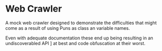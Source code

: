 # Web Crawler

A mock web crawler designed to demonstrate the difficulties that might come as a result of
using Puns as class an variable names.

Even with adequate documentation these end up being resulting in an undiscoverabled API ]
at best and code obfuscation at their worst.
